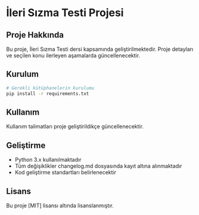 # İleri Sızma Testi Projesi

## Proje Hakkında
Bu proje, İleri Sızma Testi dersi kapsamında geliştirilmektedir. Proje detayları ve seçilen konu ilerleyen aşamalarda güncellenecektir.

## Kurulum
```bash
# Gerekli kütüphanelerin kurulumu
pip install -r requirements.txt
```

## Kullanım
Kullanım talimatları proje geliştirildikçe güncellenecektir.

## Geliştirme
- Python 3.x kullanılmaktadır
- Tüm değişiklikler changelog.md dosyasında kayıt altına alınmaktadır
- Kod geliştirme standartları belirlenecektir

## Lisans
Bu proje [MIT] lisansı altında lisanslanmıştır. 